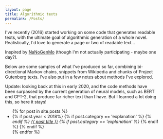 ```yaml
---
layout: page
title: Algorithmic texts
permalink: /Posts/
---
```


I've recently (2016) started working on some code that generates readable texts, with the ultimate goal of algorithmic generation of a whole novel. Realistically, I'd love to generate a page or two of readable text... 

Inspired by [NaNoGenMo](https://github.com/NaNoGenMo/2016) (though I'm not actually participating - maybe one day?).

Below are some samples of what I've produced so far, combining bi-directional Markov chains, snippets from Wikipedia and chunks of Project Gutenberg texts. I've also put in a few notes about methods I've explored.

Update: looking back at this in early 2020, and the code methods have been surpassed by the current generation of neural models, such as BERT and GPT-2, that produce far richer text than I have. But I learned a lot doing this, so here it stays!

<ul>
  {% for post in site.posts %}
    <li>
      {% if post.year < 2018%}
        {% if post.category == 'explanation' %}
        <i>	
        {% endif %}
        <a href="{{ post.url }}">{{ post.title }}</a>
        {% if post.category == 'explanation' %}
        </i>	
        {% endif %}
      {% endif %}
    </li>
  {% endfor %}
</ul>